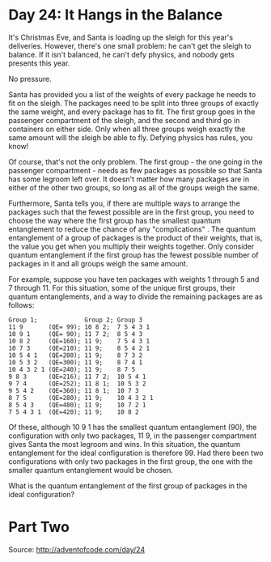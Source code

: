 Day 24: It Hangs in the Balance
===============================

It's Christmas Eve, and Santa is loading up the sleigh for this year's
deliveries.  However, there's one small problem: he can't get the sleigh to
balance.  If it isn't balanced, he can't defy physics, and nobody gets presents
this year.

No pressure.

Santa has provided you a list of the weights of every package he needs to fit on
the sleigh.  The packages need to be split into three groups of exactly the same
weight, and every package has to fit.  The first group goes in the passenger
compartment of the sleigh, and the second and third go in containers on either
side.  Only when all three groups weigh exactly the same amount will the sleigh
be able to fly.  Defying physics has rules, you know!

Of course, that's not the only problem.  The first group - the one going in the
passenger compartment - needs as few packages as possible so that Santa has some
legroom left over.  It doesn't matter how many packages are in either of the
other two groups, so long as all of the groups weigh the same.

Furthermore, Santa tells you, if there are multiple ways to arrange the packages
such that the fewest possible are in the first group, you need to choose the way
where the first group has the smallest quantum entanglement to reduce the chance
of any "complications" .  The quantum entanglement of a group of packages is the
product of their weights, that is, the value you get when you multiply their
weights together.  Only consider quantum entanglement if the first group has the
fewest possible number of packages in it and all groups weigh the same amount.

For example, suppose you have ten packages with weights 1 through 5 and 7
through 11.  For this situation, some of the unique first groups, their quantum
entanglements, and a way to divide the remaining packages are as follows:

    Group 1;             Group 2; Group 3
    11 9       (QE= 99); 10 8 2;  7 5 4 3 1
    10 9 1     (QE= 90); 11 7 2;  8 5 4 3
    10 8 2     (QE=160); 11 9;    7 5 4 3 1
    10 7 3     (QE=210); 11 9;    8 5 4 2 1
    10 5 4 1   (QE=200); 11 9;    8 7 3 2
    10 5 3 2   (QE=300); 11 9;    8 7 4 1
    10 4 3 2 1 (QE=240); 11 9;    8 7 5
    9 8 3      (QE=216); 11 7 2;  10 5 4 1
    9 7 4      (QE=252); 11 8 1;  10 5 3 2
    9 5 4 2    (QE=360); 11 8 1;  10 7 3
    8 7 5      (QE=280); 11 9;    10 4 3 2 1
    8 5 4 3    (QE=480); 11 9;    10 7 2 1
    7 5 4 3 1  (QE=420); 11 9;    10 8 2

Of these, although 10 9 1 has the smallest quantum entanglement (90), the
configuration with only two packages, 11 9, in the passenger compartment gives
Santa the most legroom and wins.  In this situation, the quantum entanglement
for the ideal configuration is therefore 99.  Had there been two configurations
with only two packages in the first group, the one with the smaller quantum
entanglement would be chosen.

What is the quantum entanglement of the first group of packages in the ideal
configuration?

Part Two
========

Source: http://adventofcode.com/day/24
